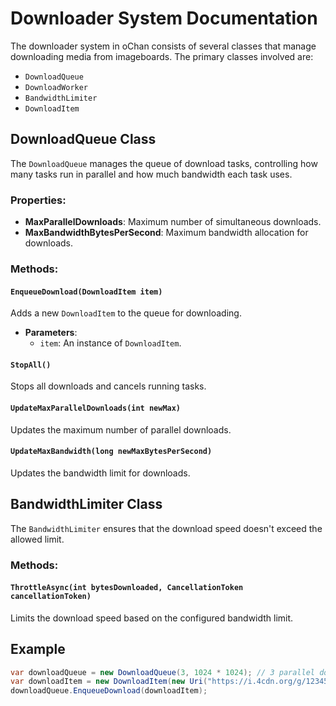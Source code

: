 # Downloader System Documentation

The downloader system in oChan consists of several classes that manage downloading media from imageboards. The primary classes involved are:

- `DownloadQueue`
- `DownloadWorker`
- `BandwidthLimiter`
- `DownloadItem`

## DownloadQueue Class

The `DownloadQueue` manages the queue of download tasks, controlling how many tasks run in parallel and how much bandwidth each task uses.

### Properties:
- **MaxParallelDownloads**: Maximum number of simultaneous downloads.
- **MaxBandwidthBytesPerSecond**: Maximum bandwidth allocation for downloads.

### Methods:

#### `EnqueueDownload(DownloadItem item)`
Adds a new `DownloadItem` to the queue for downloading.

- **Parameters**: 
  - `item`: An instance of `DownloadItem`.

#### `StopAll()`
Stops all downloads and cancels running tasks.

#### `UpdateMaxParallelDownloads(int newMax)`
Updates the maximum number of parallel downloads.

#### `UpdateMaxBandwidth(long newMaxBytesPerSecond)`
Updates the bandwidth limit for downloads.

## BandwidthLimiter Class

The `BandwidthLimiter` ensures that the download speed doesn't exceed the allowed limit.

### Methods:

#### `ThrottleAsync(int bytesDownloaded, CancellationToken cancellationToken)`
Limits the download speed based on the configured bandwidth limit.

## Example

```csharp
var downloadQueue = new DownloadQueue(3, 1024 * 1024); // 3 parallel downloads, 1MB/s bandwidth limit
var downloadItem = new DownloadItem(new Uri("https://i.4cdn.org/g/12345.jpg"), "Downloads/12345.jpg", imageBoard);
downloadQueue.EnqueueDownload(downloadItem);
```
